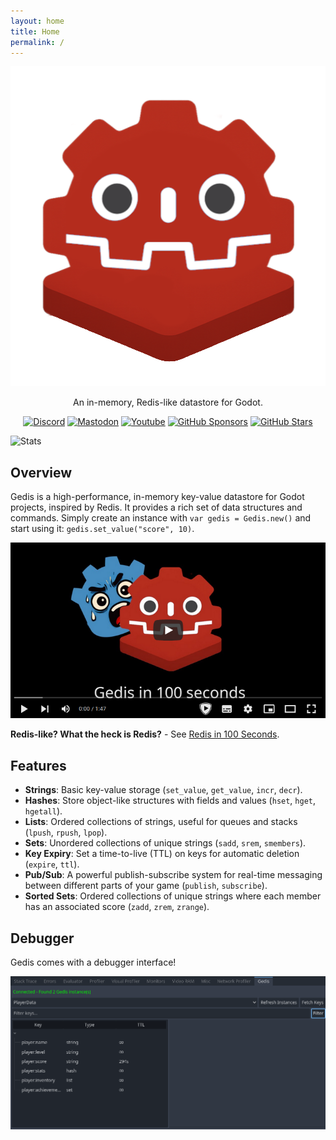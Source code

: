 ```yaml
---
layout: home
title: Home
permalink: /
---
```


<p align="center">
    <img width="512" height="512" alt="image" src="https://github.com/NodotProject/gedis/blob/main/addons/Gedis/icon.png?raw=true" />
</p>

<p align="center">
    An in-memory, Redis-like datastore for Godot.
</p>

<p align="center">
    <a href="https://discord.gg/Rx9CZX4sjG"><img class="inline" src="https://img.shields.io/discord/1089846386566111322" alt="Discord"></a>
    <a href="https://mastodon.gamedev.place/@krazyjakee"><img class="inline" src="https://img.shields.io/mastodon/follow/110106863700290562?domain=mastodon.gamedev.place" alt="Mastodon"></a>
    <a href="https://www.youtube.com/@GodotNodot"><img class="inline" src="https://img.shields.io/youtube/channel/subscribers/UColWkNMgHseKyU7D1QGeoyQ" alt="Youtube"></a>
    <a href="https://github.com/sponsors/krazyjakee"><img class="inline" src="https://img.shields.io/github/sponsors/krazyjakee" alt="GitHub Sponsors"></a>
    <a href="https://github.com/NodotProject/Gedis"><img class="inline" src="https://img.shields.io/github/stars/NodotProject/Gedis" alt="GitHub Stars"></a>
</p>

![Stats](https://repobeats.axiom.co/api/embed/2a34f9ee10e86a04db97091d90c892c07c8314d1.svg "Repobeats analytics image")

## Overview

Gedis is a high-performance, in-memory key-value datastore for Godot projects, inspired by Redis. It provides a rich set of data structures and commands. Simply create an instance with `var gedis = Gedis.new()` and start using it: `gedis.set_value("score", 10)`.

[![Video preview](video.png)](https://www.youtube.com/watch?v=tjiwAmH2-mE)

**Redis-like? What the heck is Redis?** - See [Redis in 100 Seconds](https://www.youtube.com/watch?v=G1rOthIU-uo).

## Features

- **Strings**: Basic key-value storage (`set_value`, `get_value`, `incr`, `decr`).
- **Hashes**: Store object-like structures with fields and values (`hset`, `hget`, `hgetall`).
- **Lists**: Ordered collections of strings, useful for queues and stacks (`lpush`, `rpush`, `lpop`).
- **Sets**: Unordered collections of unique strings (`sadd`, `srem`, `smembers`).
- **Key Expiry**: Set a time-to-live (TTL) on keys for automatic deletion (`expire`, `ttl`).
- **Pub/Sub**: A powerful publish-subscribe system for real-time messaging between different parts of your game (`publish`, `subscribe`).
- **Sorted Sets**: Ordered collections of unique strings where each member has an associated score (`zadd`, `zrem`, `zrange`).

## Debugger

Gedis comes with a debugger interface!

![Gedis Debugger](debugger.png)